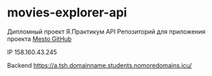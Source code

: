 # movies-explorer-api
Дипломный проект Я.Практикум API
Репозиторий для приложения проекта [Mesto GitHub](https://github.com/tsharon-byte/movies-explorer-api)

IP 158.160.43.245

Backend https://a.tsh.domainname.students.nomoredomains.icu/
